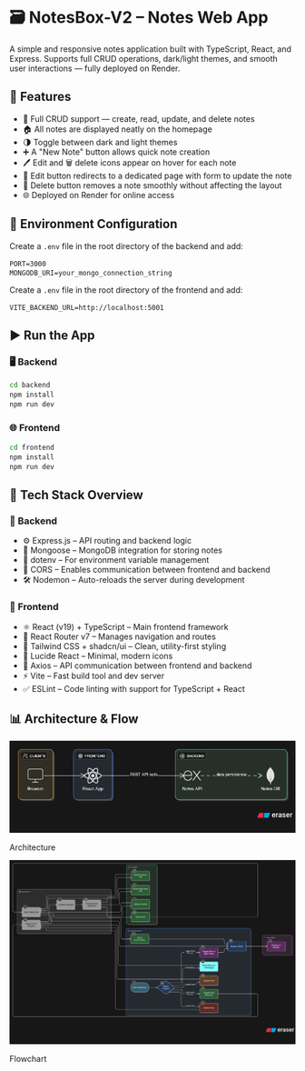 # 🗃️ NotesBox-V2 – Notes Web App

A simple and responsive notes application built with TypeScript, React, and Express. Supports full CRUD operations, dark/light themes, and smooth user interactions — fully deployed on Render.

## 🔧 Features

- 📝 Full CRUD support — create, read, update, and delete notes
- 🏠 All notes are displayed neatly on the homepage
- 🌗 Toggle between dark and light themes
- ➕ A "New Note" button allows quick note creation
- 🖊️ Edit and 🗑️ delete icons appear on hover for each note
- 🔁 Edit button redirects to a dedicated page with form to update the note
- 🧹 Delete button removes a note smoothly without affecting the layout
- 🌐 Deployed on Render for online access

## 📁 Environment Configuration

Create a `.env` file in the root directory of the backend and add:

```
PORT=3000
MONGODB_URI=your_mongo_connection_string
```

Create a `.env` file in the root directory of the frontend and add:

```
VITE_BACKEND_URL=http://localhost:5001
```

## ▶️ Run the App

### 🖥️ Backend

```bash
cd backend
npm install
npm run dev
```

### 🌐 Frontend

```bash
cd frontend
npm install
npm run dev
```

## 🧱 Tech Stack Overview

### 🔧 Backend

- ⚙️ Express.js – API routing and backend logic
- 🧬 Mongoose – MongoDB integration for storing notes
- 🔐 dotenv – For environment variable management
- 🔄 CORS – Enables communication between frontend and backend
- 🛠️ Nodemon – Auto-reloads the server during development

### 🎨 Frontend

- ⚛️ React (v19) + TypeScript – Main frontend framework
- 🧭 React Router v7 – Manages navigation and routes
- 💅 Tailwind CSS + shadcn/ui – Clean, utility-first styling
- 🧱 Lucide React – Minimal, modern icons
- 🔗 Axios – API communication between frontend and backend
- ⚡ Vite – Fast build tool and dev server
- ✅ ESLint – Code linting with support for TypeScript + React

## 📊 Architecture & Flow

![Architecture](/assets/Architecture.png)

Architecture

![Flowchart](/assets/Flowchart.png)

Flowchart